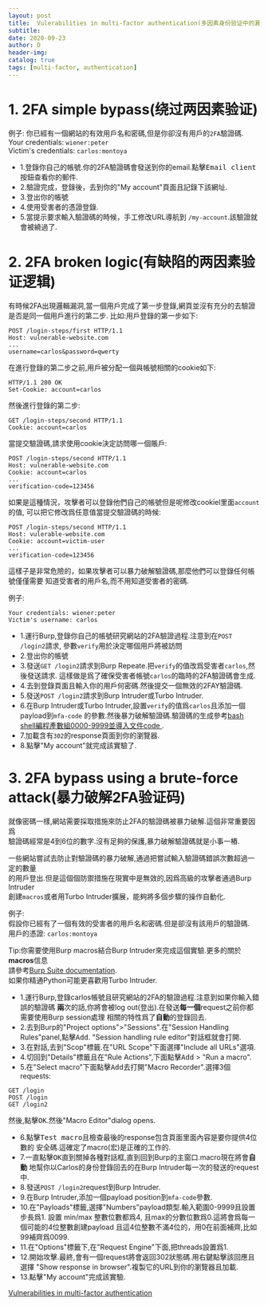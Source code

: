 ```yaml
--- 
layout: post
title:  Vulerabilities in multi-factor authentication(多因素身份验证中的漏洞)
subtitle:
date: 2020-09-23
author: D
header-img:
catalog: true
tags: [multi-factor, authentication]
---
```


# 1. 2FA simple bypass(绕过两因素验证)
例子: 你已經有一個網站的有效用戶名和密碼,但是你卻沒有用戶的`2FA`驗證碼.<br>
Your credentials: `wiener:peter`<br>
Victim's credentials: `carlos:montoya`<br>
- 1.登錄你自己的帳號.你的2FA驗證碼會發送到你的email.點擊<kbd>Email client</kbd>按鈕查看你的郵件.
- 2.驗證完成，登錄後，去到你的"My account"頁面且記錄下該網址.
- 3.登出你的帳號
- 4.使用受害者的憑證登錄.
- 5.當提示要求輸入驗證碼的時候，手工修改URL導航到 `/my-account`.該驗證就會被繞過了.

# 2. 2FA broken logic(有缺陷的两因素验证逻辑) 
有時候2FA出現邏輯漏洞,當一個用戶完成了第一步登錄,網頁並沒有充分的去驗證是否是同一個用戶進行的第二步.
比如:用戶登錄的第一步如下:
```
POST /login-steps/first HTTP/1.1
Host: vulnerable-website.com
...
username=carlos&password=qwerty
```
在進行登錄的第二步之前,用戶被分配一個與帳號相關的cookie如下:
```
HTTP/1.1 200 OK
Set-Cookie: account=carlos
```
然後進行登錄的第二步:
```
GET /login-steps/second HTTP/1.1
Cookie: account=carlos
```
當提交驗證碼,請求使用cookie決定訪問哪一個賬戶:
```
POST /login-steps/second HTTP/1.1
Host: vulnerable-website.com
Cookie: account=carlos
...
verification-code=123456
```
 如果是這種情況，攻擊者可以登錄他們自己的帳號但是呢修改cookiel里面`account`的值,
 可以把它修改爲任意值當提交驗證碼的時候:
 ```
 POST /login-steps/second HTTP/1.1
 Host: vulerable-website.com
 Cookie: account=victim-user
 ...
 verification-code=123456
 ```
 這樣子是非常危險的，如果攻擊者可以暴力破解驗證碼,那麼他們可以登錄任何帳號僅僅需要
 知道受害者的用戶名,而不用知道受害者的密碼.<br>

 例子:<br>
 ```
 Your credentials: wiener:peter
 Victim's username: carlos
 ```

 - 1.運行Burp,登錄你自己的帳號研究網站的2FA驗證過程.注意到在`POST /login2`請求,
 參數`verify`用於決定哪個用戶將被訪問
 - 2.登出你的帳號
 - 3.發送`GET /login2`請求到Burp Repeate.把`verify`的值改爲受害者`carlos`,然後發送請求.
 這樣做是爲了確保受害者帳號`carlos`的臨時的2FA驗證碼會生成.
 - 4.去到登錄頁面且輸入你的用戶何密碼.然後提交一個無效的2FAY驗證碼.
 - 5.發送`POST /login2`請求到Burp Intruder或Turbo Intruder.
 - 6.在Burp Intruder或Turbo Intruder,設置`verify`的值爲`carlos`且添加一個payload到`mfa-code`
 的參數.然後暴力破解驗證碼.驗證碼的生成參考[bash shell編程產數組0000-9999並導入文件code
](https://dm116.github.io/2020/09/23/shell-generate-numbers-from-0000-to-9999/).
 - 7.加載含有`302`的response頁面到你的瀏覽器.
 - 8.點擊"My account"就完成該實驗了. 

# 3. 2FA bypass using a brute-force attack(暴力破解2FA验证码)
就像密碼一樣,網站需要採取措施來防止2FA的驗證碼被暴力破解.這個非常重要因爲<br>
驗證碼經常是4到6位的數字.沒有足夠的保護,暴力破解驗證碼就是小事一樁.<br>

一些網站嘗試去防止對驗證碼的暴力破解,通過把嘗試輸入驗證碼錯誤次數超過一定的數量<br>
的用戶登出.但是這個個防禦措施在現實中是無效的,因爲高級的攻擊者通過Burp Intruder<br>
創建`macros`或者用Turbo Intruder擴展，能夠將多個步驟的操作自動化.<br>

例子:<br>
假設你已經有了一個有效的受害者的用戶名和密碼.但是卻沒有該用戶的驗證碼.<br>
用戶的憑證: `carlos:montoya`<br>

Tip:你需要使用Burp macros結合Burp Intruder來完成這個實驗.更多的關於**macros**信息<br>
請參考[Burp Suite documentation](https://portswigger.net/burp/documentation/desktop/options/sessions).<br>
如果你精通Python可能更喜歡用Turbo Intruder.<br>

- 1.運行Burp,登錄carlos帳號且研究網站的2FA的驗證過程.注意到如果你輸入錯誤的驗證碼
**兩**次的話,你將會被log out(登出).在發送**每一個**request之前你都需要使用Burp session處理
相關的特性爲了**自動**的登錄回去.
- 2.去到Burp的"Project options">"Sessions".在"Session Handling Rules"panel,點擊<kbd>Add</kbd>.
"Session handling rule editor"對話框就會打開.
- 3.在對話,去到"Scop"標籤.在"URL Scope"下面選擇"Include all URLs"選項.
- 4.切回到"Details"標籤且在"Rule Actions",下面點擊<kbd>Add</kbd> > "Run a macro".
- 5.在"Select macro"下面點擊<kbd>Add</kbd>去打開"Macro Recorder".選擇3個requests:
```
GET /login
POST /login
GET /login2
```
然後,點擊<kbd>OK</kbd>.然後"Macro Editor"dialog opens.
- 6.點擊<kbd>Test macro</kbd>且檢查最後的response包含頁面里面內容是要你提供4位數的
安全碼.這確定了macro(宏)是正確的工作的.
- 7.一直點擊<kbd>OK</kbd>直到關掉各種對話框,直到回到Burp的主窗口.macro現在將會**自動**
地幫你以Carlos的身份登錄回去的在Burp Intruder每一次的發送的request中.
- 8.發送`POST /login2`request到Burp Intruder.
- 9.在Burp Intruder,添加一個payload position到`mfa-code`參數.
- 10.在"Payloads"標籤,選擇"Numbers"payload類型.輸入範圍0-9999且設置步長爲1.
設置 min/max 整數位數都爲4, 且max的分數位數爲0.這將會爲每一個可能的4位整數創建payload
且這4位整數不滿4位的，用0在前面補齊,比如99補齊爲0099.
- 11.在"Options"標籤下,在"Request Engine"下面,把threads設置爲1.
- 12.開始攻擊.最終,會有一個request將會返回302狀態碼.用右鍵點擊該回應且選擇
"Show response in browser".複製它的URL到你的瀏覽器且加載.
- 13.點擊"My account"完成該實驗.

[Vulnerabilities in multi-factor authentication](https://portswigger.net/web-security/authentication/multi-factor)
